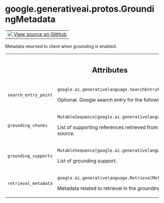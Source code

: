 
# google.generativeai.protos.GroundingMetadata

<!-- Insert buttons and diff -->

<table class="tfo-notebook-buttons tfo-api nocontent">
<td>
  <a target="_blank" href="https://github.com/googleapis/google-cloud-python/tree/main/packages/google-ai-generativelanguage/google/ai/generativelanguage_v1beta/types/generative_service.py#L958-L1002">
    <img src="https://www.tensorflow.org/images/GitHub-Mark-32px.png" />
    View source on GitHub
  </a>
</td>
</table>



Metadata returned to client when grounding is enabled.

<!-- Placeholder for "Used in" -->




<!-- Tabular view -->
 <table class="responsive fixed orange">
<colgroup><col width="214px"><col></colgroup>
<tr><th colspan="2"><h2 class="add-link">Attributes</h2></th></tr>

<tr>
<td>

`search_entry_point`<a id="search_entry_point"></a>

</td>
<td>

`google.ai.generativelanguage.SearchEntryPoint`

Optional. Google search entry for the
following-up web searches.


</td>
</tr><tr>
<td>

`grounding_chunks`<a id="grounding_chunks"></a>

</td>
<td>

`MutableSequence[google.ai.generativelanguage.GroundingChunk]`

List of supporting references retrieved from
specified grounding source.

</td>
</tr><tr>
<td>

`grounding_supports`<a id="grounding_supports"></a>

</td>
<td>

`MutableSequence[google.ai.generativelanguage.GroundingSupport]`

List of grounding support.

</td>
</tr><tr>
<td>

`retrieval_metadata`<a id="retrieval_metadata"></a>

</td>
<td>

`google.ai.generativelanguage.RetrievalMetadata`

Metadata related to retrieval in the
grounding flow.


</td>
</tr>
</table>



